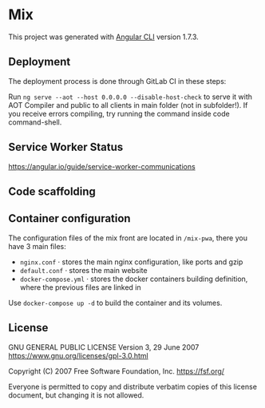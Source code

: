 # Mix

This project was generated with [Angular CLI](https://github.com/angular/angular-cli) version 1.7.3.

## Deployment

The deployment process is done through GitLab CI in these steps:

Run `ng serve --aot --host 0.0.0.0 --disable-host-check` to serve it with AOT Compiler and public to all clients in main folder (not in subfolder!). If you receive errors compiling, try running the command inside code command-shell.

## Service Worker Status

https://angular.io/guide/service-worker-communications

## Code scaffolding

## Container configuration

The configuration files of the mix front are located in ```/mix-pwa```, there you have 3 main files:

* ```nginx.conf``` · stores the main nginx configuration, like ports and gzip
* ```default.conf``` · stores the main website
* ```docker-compose.yml``` · stores the docker containers building definition, where the previous files are linked in

Use ```docker-compose up -d``` to build the container and its volumes.   

## License

GNU GENERAL PUBLIC LICENSE
Version 3, 29 June 2007
https://www.gnu.org/licenses/gpl-3.0.html

Copyright (C) 2007 Free Software Foundation, Inc. <https://fsf.org/>

Everyone is permitted to copy and distribute verbatim copies of this license document, but changing it is not allowed.
